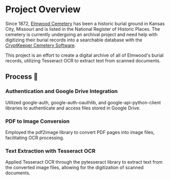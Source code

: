 # Project Overview

Since 1872, [Elmwood Cemetery](https://elmwoodcemeterykc.org/) has been a historic burial ground in Kansas City, Missouri and is listed in the National Register of Historic Places. The cemetery is currently undergoing an archival project and need help with digitizing their burial records into a searchable database with the [CryptKeeper Cemetery Software](https://ckonline.tbgtom.com/).

This project is an effort to create a digital archive of all of Elmwood's burial records, utilizing Tesseract OCR to extract text from scanned documents.

## Process 📝

### Authentication and Google Drive Integration

Utilized google-auth, google-auth-oauthlib, and google-api-python-client libraries to authenticate and access files stored in Google Drive.

### PDF to Image Conversion

Employed the pdf2image library to convert PDF pages into image files, facilitating OCR processing.

### Text Extraction with Tesseract OCR

Applied Tesseract OCR through the pytesseract library to extract text from the converted image files, allowing for the digitization of scanned documents.

